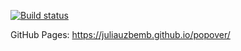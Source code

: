 [![Build status](https://ci.appveyor.com/api/projects/status/4vdp8h0fo4hay5ng?svg=true)](https://ci.appveyor.com/project/juliauzbemb/popover)

GitHub Pages: https://juliauzbemb.github.io/popover/